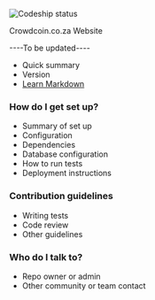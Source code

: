 ![Codeship status](https://codeship.com/projects/f364bcc0-354d-0134-c379-56d066dfe8ce/status?branch=master)

Crowdcoin.co.za Website

----To be updated----
* Quick summary
* Version
* [Learn Markdown](https://bitbucket.org/tutorials/markdowndemo)

### How do I get set up? ###

* Summary of set up
* Configuration
* Dependencies
* Database configuration
* How to run tests
* Deployment instructions

### Contribution guidelines ###

* Writing tests
* Code review
* Other guidelines

### Who do I talk to? ###

* Repo owner or admin
* Other community or team contact
